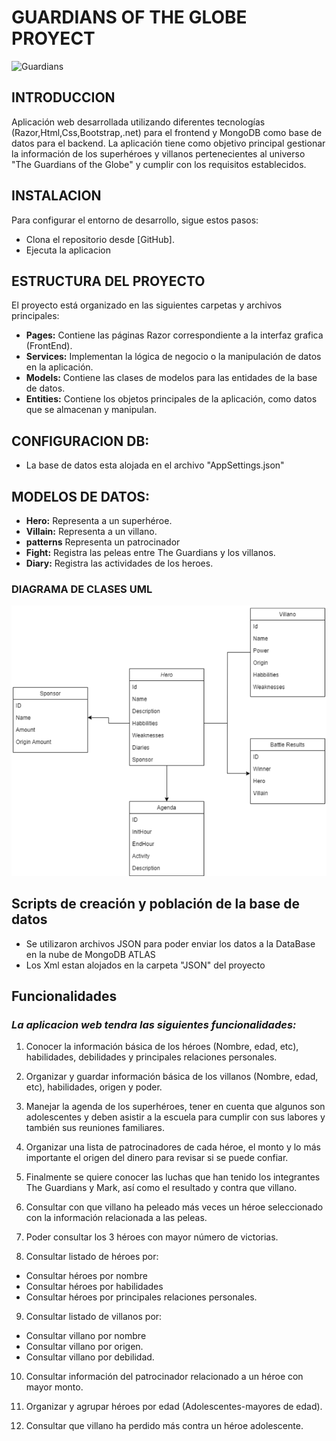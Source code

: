 # **GUARDIANS OF THE GLOBE PROYECT**
![Guardians]( https://imagecomics.com/legacy_images/blog_images/335834916022825.jpg)

## **INTRODUCCION**
Aplicación web desarrollada utilizando diferentes tecnologías (Razor,Html,Css,Bootstrap,.net) para el frontend y MongoDB como base de datos para el backend. La aplicación tiene como objetivo principal gestionar la información de los superhéroes y villanos pertenecientes al universo "The Guardians of the Globe" y cumplir con los requisitos establecidos.

## **INSTALACION**
Para configurar el entorno de desarrollo, sigue estos pasos:

- Clona el repositorio desde [GitHub].
- Ejecuta la aplicacion

## **ESTRUCTURA DEL PROYECTO**
El proyecto está organizado en las siguientes carpetas y archivos principales:
- **Pages:** Contiene las páginas Razor correspondiente a la interfaz grafica (FrontEnd).
- **Services:** Implementan la lógica de negocio o la manipulación de datos en la aplicación. 
- **Models:** Contiene las clases de modelos para las entidades de la base de datos.
- **Entities:** Contiene los objetos principales de la aplicación, como datos que se almacenan y manipulan.

## **CONFIGURACION DB:**
- La base de datos esta alojada en el archivo "AppSettings.json"

## **MODELOS DE DATOS:**
- **Hero:** Representa a un superhéroe.
- **Villain:** Representa a un villano.
- **patterns** Representa un patrocinador
- **Fight:** Registra las peleas entre The Guardians y los villanos.
- **Diary:** Registra las actividades de los heroes.

### DIAGRAMA DE CLASES UML
![Guardians]( https://github.com/sebas000007/GuardiansOfTheGlobeProyect/blob/main/Images/ClassDiagram.png?raw=true)

## Scripts de creación y población de la base de datos
- Se utilizaron archivos JSON para poder enviar los datos a la DataBase en la nube de MongoDB ATLAS
- Los Xml estan alojados en la carpeta "JSON" del proyecto


## **Funcionalidades**
### *La aplicacion web tendra las siguientes funcionalidades:*

1. Conocer la información básica de los héroes (Nombre, edad, etc), habilidades, debilidades
  y principales relaciones personales.

2. Organizar y guardar información básica de los villanos (Nombre, edad, etc), habilidades,
  origen y poder.

3. Manejar la agenda de los superhéroes, tener en cuenta que algunos son adolescentes y
  deben asistir a la escuela para cumplir con sus labores y también sus reuniones familiares.

4. Organizar una lista de patrocinadores de cada héroe, el monto y lo más importante el
origen del dinero para revisar si se puede confiar.

5. Finalmente se quiere conocer las luchas que han tenido los integrantes The Guardians y
Mark, así como el resultado y contra que villano. 

6. Consultar con que villano ha peleado más veces un héroe seleccionado con la información
relacionada a las peleas.

7. Poder consultar los 3 héroes con mayor número de victorias.

8. Consultar listado de héroes por:
- Consultar héroes por nombre
- Consultar héroes por habilidades
- Consultar héroes por principales relaciones personales.

9. Consultar listado de villanos por:
- Consultar villano por nombre
- Consultar villano por origen.
- Consultar villano por debilidad.

10. Consultar información del patrocinador relacionado a un héroe con mayor monto.

11. Organizar y agrupar héroes por edad (Adolescentes-mayores de edad).

12. Consultar que villano ha perdido más contra un héroe adolescente.


